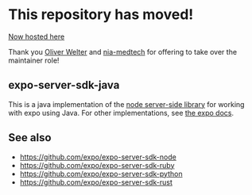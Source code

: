 # This repository has moved!
[Now hosted here](https://github.com/nia-medtech/expo-server-sdk-java)

Thank you [Oliver Welter](mailto:oliver.welter@nia-medtech.com) and [nia-medtech](https://nia-medtech.com) for offering to take over the maintainer role!

## expo-server-sdk-java
This is a java implementation of the [node server-side library](https://github.com/expo/expo-server-sdk-node) for working with expo using Java.
For other implementations, see [the expo docs](https://docs.expo.io/versions/latest/guides/push-notifications/#2-call-expos-push-api-with-the).

## See also
  * https://github.com/expo/expo-server-sdk-node
  * https://github.com/expo/expo-server-sdk-ruby
  * https://github.com/expo/expo-server-sdk-python
  * https://github.com/expo/expo-server-sdk-rust
